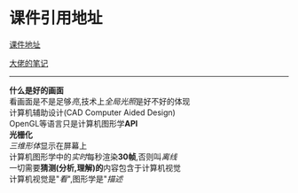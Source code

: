 # 课件引用地址
[课件地址](https://sites.cs.ucsb.edu/~lingqi/teaching/resources/GAMES101_Lecture_01.pdf)  

[大佬的笔记](https://www.notion.so/Lec-01-Overview-2bdc4e86eb1e4e05bb933c93deb0a01f)

---  

**什么是好的画面**  
看画面是不是足够*亮*,技术上*全局光照*是好不好的体现  
计算机辅助设计(CAD Computer Aided Design)   
OpenGL等语言只是计算机图形学**API**  
**光栅化**  
*三维形体*显示在屏幕上  
计算机图形学中的*实时*每秒渲染**30帧**,否则叫*离线*  
一切需要**猜测(分析,理解)的**内容包含于计算机视觉  
计算机视觉是"*看*",图形学是"*描述*  
